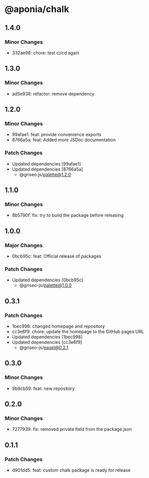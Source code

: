 # @aponia/chalk

## 1.4.0

### Minor Changes

- 332ae98: chore: test ci/cd again

## 1.3.0

### Minor Changes

- ad5e938: refactor: remove dependency

## 1.2.0

### Minor Changes

- 99afae1: feat: provide convenience exports
- 8766a5a: feat: Added more JSDoc documentation

### Patch Changes

- Updated dependencies [99afae1]
- Updated dependencies [8766a5a]
  - @griseo.js/palette@1.2.0

## 1.1.0

### Minor Changes

- 8b5790f: fix: try to build the package before releasing

## 1.0.0

### Major Changes

- 0bcb95c: feat: Official release of packages

### Patch Changes

- Updated dependencies [0bcb95c]
  - @griseo-js/palette@1.0.0

## 0.3.1

### Patch Changes

- 1bec998: changed homepage and repository
- cc3e6f9: chore: update the homepage to the GitHub pages URL
- Updated dependencies [1bec998]
- Updated dependencies [cc3e6f9]
  - @griseo-js/easel@0.2.1

## 0.3.0

### Minor Changes

- 9b9cb59: feat: new repository

## 0.2.0

### Minor Changes

- 7277939: fix: removed private field from the package.json

## 0.1.1

### Patch Changes

- d901dd5: feat: custom chalk package is ready for release
